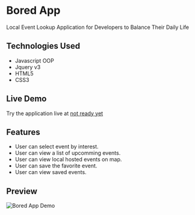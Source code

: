 # Bored App
Local Event Lookup Application for Developers to Balance Their Daily Life

## Technologies Used

- Javascript OOP
- Jquery v3
- HTML5
- CSS3

## Live Demo

Try the application live at [not ready yet](https://yanganboada.com)

## Features

- User can select event by interest.
- User can view a list of upcomming events.
- User can view local hosted events on map.
- User can save the favorite event.
- User can view saved events.

## Preview

![Bored App Demo](boredAppDemo.gif)
